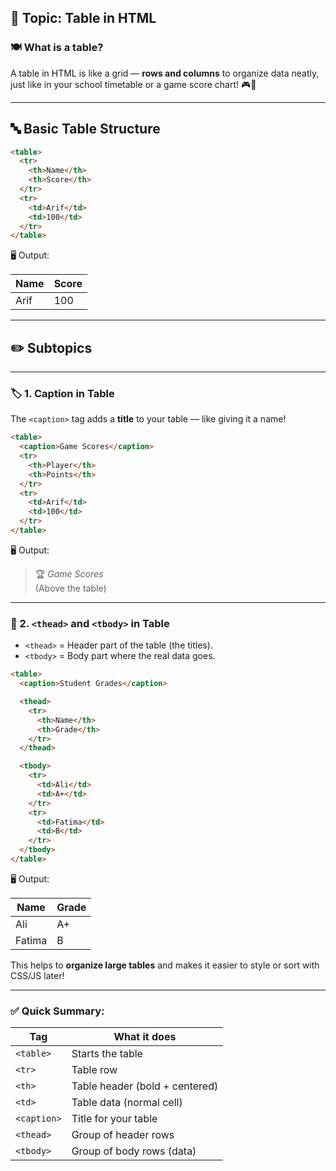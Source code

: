 ## 📘 Topic: **Table in HTML**

### 🍽️ What is a table?

A table in HTML is like a grid — **rows and columns** to organize data neatly, just like in your school timetable or a game score chart! 🎮📅

---

## 🔤 Basic Table Structure

```html
<table>
  <tr>
    <th>Name</th>
    <th>Score</th>
  </tr>
  <tr>
    <td>Arif</td>
    <td>100</td>
  </tr>
</table>
```

🖥️ Output:

| Name | Score |
|------|-------|
| Arif | 100   |

---

## ✏️ Subtopics

---

### 🏷️ 1. **Caption in Table**

The `<caption>` tag adds a **title** to your table — like giving it a name!

```html
<table>
  <caption>Game Scores</caption>
  <tr>
    <th>Player</th>
    <th>Points</th>
  </tr>
  <tr>
    <td>Arif</td>
    <td>100</td>
  </tr>
</table>
```

🖥️ Output:
> 🏆 *Game Scores*  
> (Above the table)

---

### 🧠 2. **`<thead>` and `<tbody>` in Table**

- `<thead>` = Header part of the table (the titles).
- `<tbody>` = Body part where the real data goes.

```html
<table>
  <caption>Student Grades</caption>

  <thead>
    <tr>
      <th>Name</th>
      <th>Grade</th>
    </tr>
  </thead>

  <tbody>
    <tr>
      <td>Ali</td>
      <td>A+</td>
    </tr>
    <tr>
      <td>Fatima</td>
      <td>B</td>
    </tr>
  </tbody>
</table>
```

🖥️ Output:

| Name   | Grade |
|--------|--------|
| Ali    | A+     |
| Fatima | B      |

This helps to **organize large tables** and makes it easier to style or sort with CSS/JS later!

---

### ✅ Quick Summary:

| Tag       | What it does                         |
|-----------|--------------------------------------|
| `<table>` | Starts the table                     |
| `<tr>`    | Table row                            |
| `<th>`    | Table header (bold + centered)       |
| `<td>`    | Table data (normal cell)             |
| `<caption>` | Title for your table              |
| `<thead>` | Group of header rows                 |
| `<tbody>` | Group of body rows (data)            |

